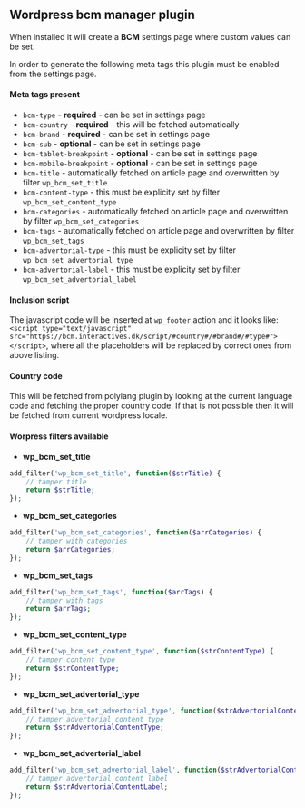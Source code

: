 ## Wordpress bcm manager plugin

When installed it will create a __BCM__ settings page where custom values can be set.

In order to generate the following meta tags this plugin must be enabled from the settings page.

#### Meta tags present

- `bcm-type` - __required__ - can be set in settings page
- `bcm-country` - __required__ - this will be fetched automatically
- `bcm-brand` - __required__ - can be set in settings page
- `bcm-sub` - __optional__ - can be set in settings page
- `bcm-tablet-breakpoint` - __optional__ - can be set in settings page
- `bcm-mobile-breakpoint` - __optional__ - can be set in settings page
- `bcm-title` - automatically fetched on article page and overwritten by filter `wp_bcm_set_title`
- `bcm-content-type` - this must be explicity set by filter `wp_bcm_set_content_type`
- `bcm-categories` - automatically fetched on article page and overwritten by filter `wp_bcm_set_categories`
- `bcm-tags` - automatically fetched on article page and overwritten by filter `wp_bcm_set_tags`
- `bcm-advertorial-type` - this must be explicity set by filter `wp_bcm_set_advertorial_type`
- `bcm-advertorial-label` - this must be explicity set by filter `wp_bcm_set_advertorial_label`


#### Inclusion script

The javascript code will be inserted at `wp_footer` action and it looks like: `<script type="text/javascript" src="https://bcm.interactives.dk/script/#country#/#brand#/#type#"></script>`, where all the placeholders will be replaced by correct ones from above listing.

#### Country code

This will be fetched from polylang plugin by looking at the current language code and fetching the proper country code.
If that is not possible then it will be fetched from current wordpress locale.

#### Worpress filters available

- __wp_bcm_set_title__
``` php
add_filter('wp_bcm_set_title', function($strTitle) {
	// tamper title
	return $strTitle;
});
```

- __wp_bcm_set_categories__
``` php
add_filter('wp_bcm_set_categories', function($arrCategories) {
	// tamper with categories
	return $arrCategories;
});
```

- __wp_bcm_set_tags__
``` php
add_filter('wp_bcm_set_tags', function($arrTags) {
	// tamper with tags
	return $arrTags;
});
```

- __wp_bcm_set_content_type__
``` php
add_filter('wp_bcm_set_content_type', function($strContentType) {
	// tamper content type
	return $strContentType;
});
```

- __wp_bcm_set_advertorial_type__
``` php
add_filter('wp_bcm_set_advertorial_type', function($strAdvertorialContentType) {
	// tamper advertorial content type
	return $strAdvertorialContentType;
});
```

- __wp_bcm_set_advertorial_label__
``` php
add_filter('wp_bcm_set_advertorial_label', function($strAdvertorialContentLabel) {
	// tamper advertorial content label
	return $strAdvertorialContentLabel;
});
```
